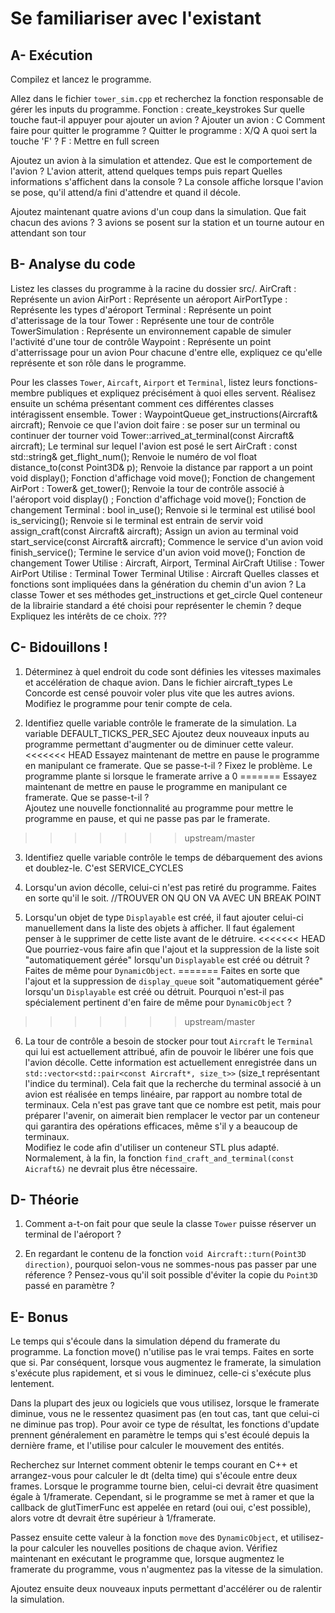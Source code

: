# Se familiariser avec l'existant

## A- Exécution

Compilez et lancez le programme.

Allez dans le fichier `tower_sim.cpp` et recherchez la fonction responsable de gérer les inputs du programme.
Fonction : create_keystrokes
Sur quelle touche faut-il appuyer pour ajouter un avion ?
Ajouter un avion : C
Comment faire pour quitter le programme ?
Quitter le programme : X/Q
A quoi sert la touche 'F' ?
F : Mettre en full screen

Ajoutez un avion à la simulation et attendez.
Que est le comportement de l'avion ?
L'avion atterit, attend quelques temps puis repart
Quelles informations s'affichent dans la console ?
La console affiche lorsque l'avion se pose, qu'il attend/a fini d'attendre et quand il décole.

Ajoutez maintenant quatre avions d'un coup dans la simulation.
Que fait chacun des avions ?
3 avions se posent sur la station et un tourne autour en attendant son tour

## B- Analyse du code

Listez les classes du programme à la racine du dossier src/.
AirCraft : Représente un avion
AirPort : Représente un aéroport
AirPortType : Représente les types d'aéroport
Terminal : Représente un point d'atterissage de la tour
Tower : Représente une tour de contrôle
TowerSimulation : Représente un environnement capable de simuler l'activité d'une tour de contrôle
Waypoint : Représente un point d'atterrissage pour un avion
Pour chacune d'entre elle, expliquez ce qu'elle représente et son rôle dans le programme.

Pour les classes `Tower`, `Aircaft`, `Airport` et `Terminal`, listez leurs fonctions-membre publiques et expliquez précisément à quoi elles servent.
Réalisez ensuite un schéma présentant comment ces différentes classes intéragissent ensemble.
Tower : 
    WaypointQueue get_instructions(Aircraft& aircraft); Renvoie ce que l'avion doit faire : se poser sur un terminal ou continuer der tourner
    void Tower::arrived_at_terminal(const Aircraft& aircraft); Le terminal sur lequel l'avion est posé le sert
AirCraft :
    const std::string& get_flight_num(); Renvoie le numéro de vol
    float distance_to(const Point3D& p); Renvoie la distance par rapport a un point
    void display(); Fonction d'affichage
    void move(); Fonction de changement
AirPort :
    Tower& get_tower(); Renvoie la tour de contrôle associé à l'aéroport
    void display() ; Fonction d'affichage
    void move(); Fonction de changement
Terminal :
    bool in_use(); Renvoie si le terminal est utilisé
    bool is_servicing(); Renvoie si le terminal est entrain de servir
    void assign_craft(const Aircraft& aircraft); Assign un avion au terminal
    void start_service(const Aircraft& aircraft); Commence le service d'un avion
    void finish_service(); Termine le service d'un avion
    void move(); Fonction de changement
Tower Utilise : Aircraft, Airport, Terminal
AirCraft Utilise : Tower
AirPort Utilise : Terminal Tower
Terminal Utilise : Aircraft
Quelles classes et fonctions sont impliquées dans la génération du chemin d'un avion ?
La classe Tower et ses méthodes get_instructions et get_circle
Quel conteneur de la librairie standard a été choisi pour représenter le chemin ?
deque<WayPoint>
Expliquez les intérêts de ce choix.
???

## C- Bidouillons !

1) Déterminez à quel endroit du code sont définies les vitesses maximales et accélération de chaque avion.
Dans le fichier aircraft_types
Le Concorde est censé pouvoir voler plus vite que les autres avions.
Modifiez le programme pour tenir compte de cela.

2) Identifiez quelle variable contrôle le framerate de la simulation.
La variable DEFAULT_TICKS_PER_SEC
Ajoutez deux nouveaux inputs au programme permettant d'augmenter ou de diminuer cette valeur.
<<<<<<< HEAD
Essayez maintenant de mettre en pause le programme en manipulant ce framerate. Que se passe-t-il ? Fixez le problème.
Le programme plante si lorsque le framerate arrive a 0
=======
Essayez maintenant de mettre en pause le programme en manipulant ce framerate. Que se passe-t-il ?\
Ajoutez une nouvelle fonctionnalité au programme pour mettre le programme en pause, et qui ne passe pas par le framerate.
>>>>>>> upstream/master

3) Identifiez quelle variable contrôle le temps de débarquement des avions et doublez-le.
C'est SERVICE_CYCLES

4) Lorsqu'un avion décolle, celui-ci n'est pas retiré du programme.
Faites en sorte qu'il le soit.
//TROUVER ON QU ON VA AVEC UN BREAK POINT

5) Lorsqu'un objet de type `Displayable` est créé, il faut ajouter celui-ci manuellement dans la liste des objets à afficher.
Il faut également penser à le supprimer de cette liste avant de le détruire.
<<<<<<< HEAD
Que pourriez-vous faire afin que l'ajout et la suppression de la liste soit "automatiquement gérée" lorsqu'un `Displayable` est créé ou détruit ?
Faites de même pour `DynamicObject`.
=======
Faites en sorte que l'ajout et la suppression de `display_queue` soit "automatiquement gérée" lorsqu'un `Displayable` est créé ou détruit.
Pourquoi n'est-il pas spécialement pertinent d'en faire de même pour `DynamicObject` ?
>>>>>>> upstream/master

6) La tour de contrôle a besoin de stocker pour tout `Aircraft` le `Terminal` qui lui est actuellement attribué, afin de pouvoir le libérer une fois que l'avion décolle.
Cette information est actuellement enregistrée dans un `std::vector<std::pair<const Aircraft*, size_t>>` (size_t représentant l'indice du terminal).
Cela fait que la recherche du terminal associé à un avion est réalisée en temps linéaire, par rapport au nombre total de terminaux.
Cela n'est pas grave tant que ce nombre est petit, mais pour préparer l'avenir, on aimerait bien remplacer le vector par un conteneur qui garantira des opérations efficaces, même s'il y a beaucoup de terminaux.\
Modifiez le code afin d'utiliser un conteneur STL plus adapté. Normalement, à la fin, la fonction `find_craft_and_terminal(const Aicraft&)` ne devrait plus être nécessaire.

## D- Théorie

1) Comment a-t-on fait pour que seule la classe `Tower` puisse réserver un terminal de l'aéroport ?

2) En regardant le contenu de la fonction `void Aircraft::turn(Point3D direction)`, pourquoi selon-vous ne sommes-nous pas passer par une réference ?
Pensez-vous qu'il soit possible d'éviter la copie du `Point3D` passé en paramètre ?

## E- Bonus

Le temps qui s'écoule dans la simulation dépend du framerate du programme.
La fonction move() n'utilise pas le vrai temps. Faites en sorte que si.
Par conséquent, lorsque vous augmentez le framerate, la simulation s'exécute plus rapidement, et si vous le diminuez, celle-ci s'exécute plus lentement.

Dans la plupart des jeux ou logiciels que vous utilisez, lorsque le framerate diminue, vous ne le ressentez quasiment pas (en tout cas, tant que celui-ci ne diminue pas trop).
Pour avoir ce type de résultat, les fonctions d'update prennent généralement en paramètre le temps qui s'est écoulé depuis la dernière frame, et l'utilise pour calculer le mouvement des entités.

Recherchez sur Internet comment obtenir le temps courant en C++ et arrangez-vous pour calculer le dt (delta time) qui s'écoule entre deux frames.
Lorsque le programme tourne bien, celui-ci devrait être quasiment égale à 1/framerate.
Cependant, si le programme se met à ramer et que la callback de glutTimerFunc est appelée en retard (oui oui, c'est possible), alors votre dt devrait être supérieur à 1/framerate.

Passez ensuite cette valeur à la fonction `move` des `DynamicObject`, et utilisez-la pour calculer les nouvelles positions de chaque avion.
Vérifiez maintenant en exécutant le programme que, lorsque augmentez le framerate du programme, vous n'augmentez pas la vitesse de la simulation.

Ajoutez ensuite deux nouveaux inputs permettant d'accélérer ou de ralentir la simulation.
